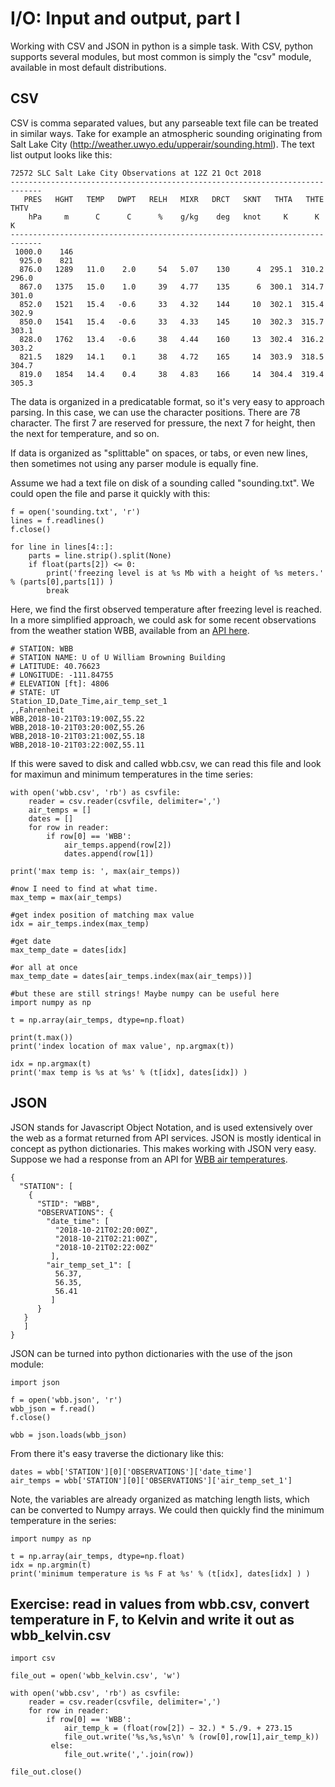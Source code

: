 # I/O: Input and output, part I

Working with CSV and JSON in python is a simple task. With CSV, python supports several modules, but most common is simply the "csv" module, available in most default distributions.

## CSV
CSV is comma separated values, but any parseable text file can be treated in similar ways. Take for example an atmospheric sounding originating from Salt Lake City (http://weather.uwyo.edu/upperair/sounding.html). The text list output looks like this:

```
72572 SLC Salt Lake City Observations at 12Z 21 Oct 2018
-----------------------------------------------------------------------------
   PRES   HGHT   TEMP   DWPT   RELH   MIXR   DRCT   SKNT   THTA   THTE   THTV
    hPa     m      C      C      %    g/kg    deg   knot     K      K      K 
-----------------------------------------------------------------------------
 1000.0    146                                                               
  925.0    821                                                               
  876.0   1289   11.0    2.0     54   5.07    130      4  295.1  310.2  296.0
  867.0   1375   15.0    1.0     39   4.77    135      6  300.1  314.7  301.0
  852.0   1521   15.4   -0.6     33   4.32    144     10  302.1  315.4  302.9
  850.0   1541   15.4   -0.6     33   4.33    145     10  302.3  315.7  303.1
  828.0   1762   13.4   -0.6     38   4.44    160     13  302.4  316.2  303.2
  821.5   1829   14.1    0.1     38   4.72    165     14  303.9  318.5  304.7
  819.0   1854   14.4    0.4     38   4.83    166     14  304.4  319.4  305.3
```

The data is organized in a predicatable format, so it's very easy to approach parsing. In this case, we can use the character positions. There are 78 character. The first 7 are reserved for pressure, the next 7 for height, then the next for temperature, and so on. 

If data is organized as "splittable" on spaces, or tabs, or even new lines, then sometimes not using any parser module is equally fine.

Assume we had a text file on disk of a sounding called "sounding.txt". We could open the file and parse it quickly with this:

```
f = open('sounding.txt', 'r')
lines = f.readlines()
f.close()

for line in lines[4::]:
    parts = line.strip().split(None)
    if float(parts[2]) <= 0:
        print('freezing level is at %s Mb with a height of %s meters.' % (parts[0],parts[1]) )
        break
```

Here, we find the first observed temperature after freezing level is reached. In a more simplified approach, we could ask for some recent observations from the weather station WBB, available from an [API here](http://api.mesowest.net/v2/stations/timeseries?&stid=wbb&token=demotoken&recent=1440&units=english&vars=air_temp&output=csv).

```
# STATION: WBB
# STATION NAME: U of U William Browning Building
# LATITUDE: 40.76623
# LONGITUDE: -111.84755
# ELEVATION [ft]: 4806
# STATE: UT
Station_ID,Date_Time,air_temp_set_1
,,Fahrenheit
WBB,2018-10-21T03:19:00Z,55.22
WBB,2018-10-21T03:20:00Z,55.26
WBB,2018-10-21T03:21:00Z,55.18
WBB,2018-10-21T03:22:00Z,55.11
```
If this were saved to disk and called wbb.csv, we can read this file and look for maximun and minimum temperatures in the time series:

```
with open('wbb.csv', 'rb') as csvfile:
    reader = csv.reader(csvfile, delimiter=',')
    air_temps = []
    dates = []
    for row in reader:
        if row[0] == 'WBB':
            air_temps.append(row[2])
            dates.append(row[1])

print('max temp is: ', max(air_temps))

#now I need to find at what time.
max_temp = max(air_temps)

#get index position of matching max value
idx = air_temps.index(max_temp)

#get date
max_temp_date = dates[idx]

#or all at once
max_temp_date = dates[air_temps.index(max(air_temps))]

#but these are still strings! Maybe numpy can be useful here
import numpy as np

t = np.array(air_temps, dtype=np.float)

print(t.max())
print('index location of max value', np.argmax(t))

idx = np.argmax(t)
print('max temp is %s at %s' % (t[idx], dates[idx]) )
```

## JSON
JSON stands for Javascript Object Notation, and is used extensively over the web as a format returned from API services. JSON is mostly identical in concept as python dictionaries. This makes working with JSON very easy. Suppose we had a response from an API for [WBB air temperatures](http://api.mesowest.net/v2/stations/timeseries?&stid=wbb&token=demotoken&recent=1440&units=english&vars=air_temp&fields=STID). 

```
{
  "STATION": [
    {
      "STID": "WBB",
      "OBSERVATIONS": {
        "date_time": [
          "2018-10-21T02:20:00Z",
          "2018-10-21T02:21:00Z",
          "2018-10-21T02:22:00Z"
         ],
        "air_temp_set_1": [
          56.37,
          56.35,
          56.41
         ]
      }
   }
   ]
} 
```

JSON can be turned into python dictionaries with the use of the json module:
```
import json

f = open('wbb.json', 'r')
wbb_json = f.read()
f.close()

wbb = json.loads(wbb_json)
```
From there it's easy traverse the dictionary like this:

```
dates = wbb['STATION'][0]['OBSERVATIONS']['date_time']
air_temps = wbb['STATION'][0]['OBSERVATIONS']['air_temp_set_1']
```

Note, the variables are already organized as matching length lists, which can be converted to Numpy arrays. We could then quickly find the minimum temperature in the series:
```
import numpy as np

t = np.array(air_temps, dtype=np.float)
idx = np.argmin(t)
print('minimum temperature is %s F at %s' % (t[idx], dates[idx] ) )
```

## Exercise: read in values from wbb.csv, convert temperature in F, to Kelvin and write it out as wbb_kelvin.csv

```
import csv

file_out = open('wbb_kelvin.csv', 'w')

with open('wbb.csv', 'rb') as csvfile:
    reader = csv.reader(csvfile, delimiter=',')
    for row in reader:
        if row[0] == 'WBB':
            air_temp_k = (float(row[2]) − 32.) * 5./9. + 273.15
            file_out.write('%s,%s,%s\n' % (row[0],row[1],air_temp_k))
         else:
            file_out.write(','.join(row))

file_out.close()

```

